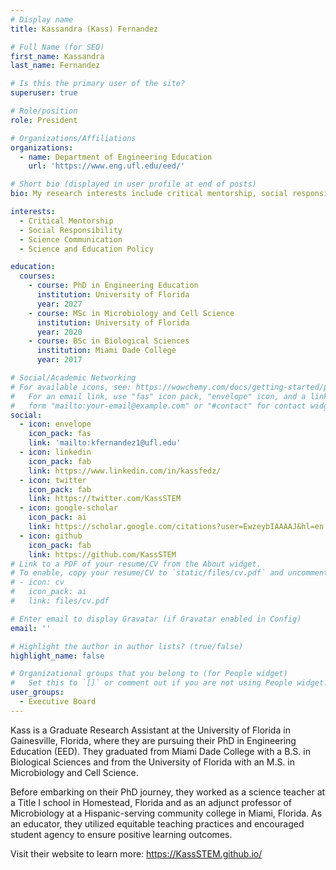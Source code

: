```yaml
---
# Display name
title: Kassandra (Kass) Fernandez

# Full Name (for SEO)
first_name: Kassandra
last_name: Fernandez

# Is this the primary user of the site?
superuser: true

# Role/position
role: President

# Organizations/Affiliations
organizations:
  - name: Department of Engineering Education
    url: 'https://www.eng.ufl.edu/eed/'

# Short bio (displayed in user profile at end of posts)
bio: My research interests include critical mentorship, social responsibility, science communication, and science and education policy.

interests:
  - Critical Mentorship
  - Social Responsibility
  - Science Communication
  - Science and Education Policy

education:
  courses:
    - course: PhD in Engineering Education
      institution: University of Florida
      year: 2027
    - course: MSc in Microbiology and Cell Science
      institution: University of Florida
      year: 2020
    - course: BSc in Biological Sciences
      institution: Miami Dade College
      year: 2017

# Social/Academic Networking
# For available icons, see: https://wowchemy.com/docs/getting-started/page-builder/#icons
#   For an email link, use "fas" icon pack, "envelope" icon, and a link in the
#   form "mailto:your-email@example.com" or "#contact" for contact widget.
social:
  - icon: envelope
    icon_pack: fas
    link: 'mailto:kfernandez1@ufl.edu'
  - icon: linkedin
    icon_pack: fab
    link: https://www.linkedin.com/in/kassfedz/
  - icon: twitter
    icon_pack: fab
    link: https://twitter.com/KassSTEM
  - icon: google-scholar
    icon_pack: ai
    link: https://scholar.google.com/citations?user=EwzeybIAAAAJ&hl=en
  - icon: github
    icon_pack: fab
    link: https://github.com/KassSTEM
# Link to a PDF of your resume/CV from the About widget.
# To enable, copy your resume/CV to `static/files/cv.pdf` and uncomment the lines below.
# - icon: cv
#   icon_pack: ai
#   link: files/cv.pdf

# Enter email to display Gravatar (if Gravatar enabled in Config)
email: ''

# Highlight the author in author lists? (true/false)
highlight_name: false

# Organizational groups that you belong to (for People widget)
#   Set this to `[]` or comment out if you are not using People widget.
user_groups:
  - Executive Board
---
```


Kass is a Graduate Research Assistant at the University of Florida in Gainesville, Florida, where they are pursuing their PhD in Engineering Education (EED). They graduated from Miami Dade College with a B.S. in Biological Sciences and from the University of Florida with an M.S. in Microbiology and Cell Science.

Before embarking on their PhD journey, they worked as a science teacher at a Title I school in Homestead, Florida and as an adjunct professor of Microbiology at a Hispanic-serving community college in Miami, Florida. As an educator, they utilized equitable teaching practices and encouraged student agency to ensure positive learning outcomes.

Visit their website to learn more: https://KassSTEM.github.io/
